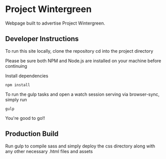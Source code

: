 # Project Wintergreen
Webpage built to advertise Project Wintergreen.


## Developer Instructions

To run this site locally, clone the repository cd into the project directory

Please be sure both NPM and Node.js are installed on your machine before continuing

Install dependencies

```
npm install
```

To run the gulp tasks and open a watch session serving via browser-sync, simply run
```
gulp
```

You're good to go!!


## Production Build

Run gulp to compile sass and simply deploy the css directory along with any other necessary .html files and assets





